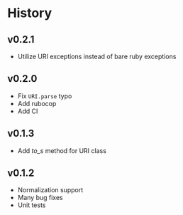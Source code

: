 # History

## v0.2.1
- Utilize URI exceptions instead of bare ruby exceptions

## v0.2.0
- Fix `URI.parse` typo
- Add rubocop
- Add CI

## v0.1.3
- Add _to_s_ method for URI class

## v0.1.2
- Normalization support
- Many bug fixes
- Unit tests
